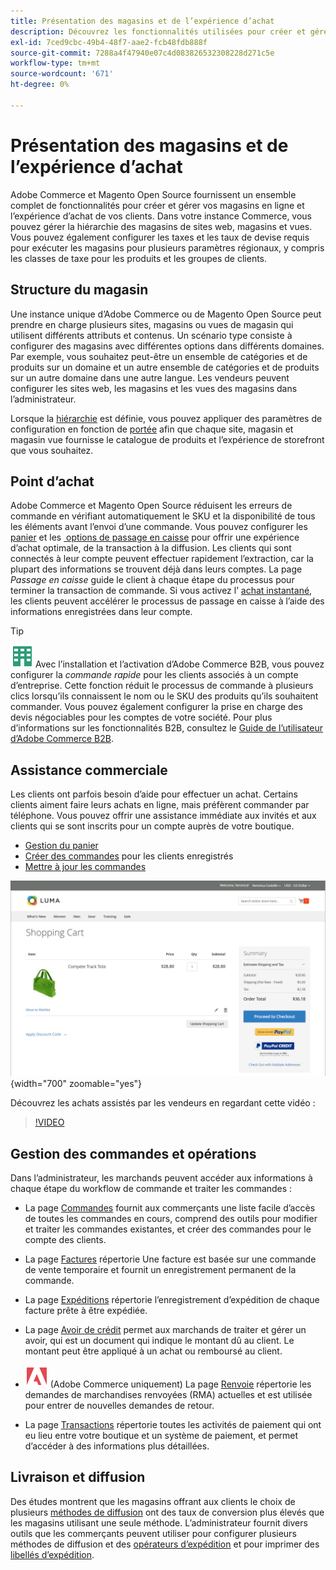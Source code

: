 ```yaml
---
title: Présentation des magasins et de l’expérience d’achat
description: Découvrez les fonctionnalités utilisées pour créer et gérer vos magasins en ligne et l’expérience d’achat pour vos clients.
exl-id: 7ced9cbc-49b4-48f7-aae2-fcb48fdb888f
source-git-commit: 7288a4f47940e07c4d083826532308228d271c5e
workflow-type: tm+mt
source-wordcount: '671'
ht-degree: 0%

---
```


# Présentation des magasins et de l’expérience d’achat

Adobe Commerce et Magento Open Source fournissent un ensemble complet de fonctionnalités pour créer et gérer vos magasins en ligne et l’expérience d’achat de vos clients. Dans votre instance Commerce, vous pouvez gérer la hiérarchie des magasins de sites web, magasins et vues. Vous pouvez également configurer les taxes et les taux de devise requis pour exécuter les magasins pour plusieurs paramètres régionaux, y compris les classes de taxe pour les produits et les groupes de clients.

## Structure du magasin

Une instance unique d’Adobe Commerce ou de Magento Open Source peut prendre en charge plusieurs sites, magasins ou vues de magasin qui utilisent différents attributs et contenus. Un scénario type consiste à configurer des magasins avec différentes options dans différents domaines. Par exemple, vous souhaitez peut-être un ensemble de catégories et de produits sur un domaine et un autre ensemble de catégories et de produits sur un autre domaine dans une autre langue. Les vendeurs peuvent configurer les sites web, les magasins et les vues des magasins dans l’administrateur.

Lorsque la [hiérarchie](stores.md) est définie, vous pouvez appliquer des paramètres de configuration en fonction de [portée](../getting-started/websites-stores-views.md#scope-settings) afin que chaque site, magasin et magasin vue fournisse le catalogue de produits et l’expérience de storefront que vous souhaitez.

## Point d’achat

Adobe Commerce et Magento Open Source réduisent les erreurs de commande en vérifiant automatiquement le SKU et la disponibilité de tous les éléments avant l’envoi d’une commande. Vous pouvez configurer les [panier](cart.md) et les [&#x200B; options de passage en caisse](checkout-process.md) pour offrir une expérience d’achat optimale, de la transaction à la diffusion. Les clients qui sont connectés à leur compte peuvent effectuer rapidement l’extraction, car la plupart des informations se trouvent déjà dans leurs comptes. La page _Passage en caisse_ guide le client à chaque étape du processus pour terminer la transaction de commande. Si vous activez l’ [achat instantané](checkout-instant-purchase.md), les clients peuvent accélérer le processus de passage en caisse à l’aide des informations enregistrées dans leur compte.

>[!TIP]
>
>![Adobe Commerce B2B](../assets/b2b.svg) Avec l’installation et l’activation d’Adobe Commerce B2B, vous pouvez configurer la _commande rapide_ pour les clients associés à un compte d’entreprise. Cette fonction réduit le processus de commande à plusieurs clics lorsqu’ils connaissent le nom ou le SKU des produits qu’ils souhaitent commander. Vous pouvez également configurer la prise en charge des devis négociables pour les comptes de votre société. Pour plus d’informations sur les fonctionnalités B2B, consultez le [Guide de l’utilisateur d’Adobe Commerce B2B](https://experienceleague.adobe.com/docs/commerce-admin/b2b/introduction.html?lang=fr).

## Assistance commerciale

Les clients ont parfois besoin d’aide pour effectuer un achat. Certains clients aiment faire leurs achats en ligne, mais préfèrent commander par téléphone. Vous pouvez offrir une assistance immédiate aux invités et aux clients qui se sont inscrits pour un compte auprès de votre boutique.

- [Gestion du panier](shopping-assisted-cart-manage.md)
- [Créer des commandes](customer-account-create-order.md) pour les clients enregistrés
- [Mettre à jour les commandes](order-update.md)

![Panier](./assets/storefront-cart-price-group-discount.png){width="700" zoomable="yes"}

Découvrez les achats assistés par les vendeurs en regardant cette vidéo :

>[!VIDEO](https://video.tv.adobe.com/v/3410201/?quality=12&learn=on&captions=fre_fr)

## Gestion des commandes et opérations

Dans l’administrateur, les marchands peuvent accéder aux informations à chaque étape du workflow de commande et traiter les commandes :

- La page [Commandes](orders.md) fournit aux commerçants une liste facile d’accès de toutes les commandes en cours, comprend des outils pour modifier et traiter les commandes existantes, et créer des commandes pour le compte des clients.

- La page [Factures](invoices.md) répertorie Une facture est basée sur une commande de vente temporaire et fournit un enregistrement permanent de la commande.

- La page [Expéditions](shipments.md) répertorie l’enregistrement d’expédition de chaque facture prête à être expédiée.

- La page [Avoir de crédit](credit-memos.md) permet aux marchands de traiter et gérer un avoir, qui est un document qui indique le montant dû au client. Le montant peut être appliqué à un achat ou remboursé au client.

- ![Adobe Commerce](../assets/adobe-logo.svg) (Adobe Commerce uniquement) La page [Renvoie](returns.md) répertorie les demandes de marchandises renvoyées (RMA) actuelles et est utilisée pour entrer de nouvelles demandes de retour.

- La page [Transactions](transactions.md) répertorie toutes les activités de paiement qui ont eu lieu entre votre boutique et un système de paiement, et permet d’accéder à des informations plus détaillées.

## Livraison et diffusion

Des études montrent que les magasins offrant aux clients le choix de plusieurs [méthodes de diffusion](delivery.md) ont des taux de conversion plus élevés que les magasins utilisant une seule méthode. L’administrateur fournit divers outils que les commerçants peuvent utiliser pour configurer plusieurs méthodes de diffusion et des [opérateurs d’expédition](carriers.md) et pour imprimer des [libellés d’expédition](shipping-labels.md).
